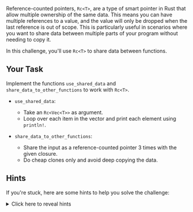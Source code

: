 Reference-counted pointers, `Rc<T>`, are a type of smart pointer in Rust that allow multiple ownership of the same data. This means you can have multiple references to a value, and the value will only be dropped when the last reference is out of scope. This is particularly useful in scenarios where you want to share data between multiple parts of your program without needing to copy it.

In this challenge, you'll use `Rc<T>` to share data between functions.

## Your Task

Implement the functions `use_shared_data` and `share_data_to_other_functions` to work with `Rc<T>`.

- `use_shared_data`:

  - Take an `Rc<Vec<T>>` as argument.
  - Loop over each item in the vector and print each element using `println!`.

- `share_data_to_other_functions`:
  - Share the input as a reference-counted pointer 3 times with the given closure.
  - Do cheap clones only and avoid deep copying the data.

## Hints

If you're stuck, here are some hints to help you solve the challenge:

<details>
    <summary>Click here to reveal hints</summary>

- Use `Rc::new` to wrap your vector in an `Rc` smart pointer.
- Use `Rc::clone` to create new references to the shared data.
- For `use_shared_data`, make sure to use `T: Display` to allow printing elements with `{}` formatting.

</details>
